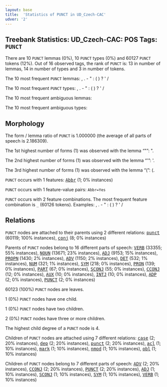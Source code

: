 ```yaml
---
layout: base
title:  'Statistics of PUNCT in UD_Czech-CAC'
udver: '2'
---
```


## Treebank Statistics: UD_Czech-CAC: POS Tags: `PUNCT`

There are 10 `PUNCT` lemmas (0%), 10 `PUNCT` types (0%) and 60127 `PUNCT` tokens (12%).
Out of 16 observed tags, the rank of `PUNCT` is: 13 in number of lemmas, 14 in number of types and 3 in number of tokens.

The 10 most frequent `PUNCT` lemmas: , . - " : ( ) ? ' /

The 10 most frequent `PUNCT` types:  , . - " : ( ) ? ' /

The 10 most frequent ambiguous lemmas: 

The 10 most frequent ambiguous types:  



## Morphology

The form / lemma ratio of `PUNCT` is 1.000000 (the average of all parts of speech is 2.186309).

The 1st highest number of forms (1) was observed with the lemma “"”: ".

The 2nd highest number of forms (1) was observed with the lemma “'”: '.

The 3rd highest number of forms (1) was observed with the lemma “(”: (.

`PUNCT` occurs with 1 features: <tt><a href="cs_cac-feat-Abbr.html">Abbr</a></tt> (1; 0% instances)

`PUNCT` occurs with 1 feature-value pairs: `Abbr=Yes`

`PUNCT` occurs with 2 feature combinations.
The most frequent feature combination is `_` (60126 tokens).
Examples: , . - " : ( ) ? ' /


## Relations

`PUNCT` nodes are attached to their parents using 2 different relations: <tt><a href="cs_cac-dep-punct.html">punct</a></tt> (60119; 100% instances), <tt><a href="cs_cac-dep-conj.html">conj</a></tt> (8; 0% instances)

Parents of `PUNCT` nodes belong to 16 different parts of speech: <tt><a href="cs_cac-pos-VERB.html">VERB</a></tt> (33355; 55% instances), <tt><a href="cs_cac-pos-NOUN.html">NOUN</a></tt> (13671; 23% instances), <tt><a href="cs_cac-pos-ADJ.html">ADJ</a></tt> (9153; 15% instances), <tt><a href="cs_cac-pos-PROPN.html">PROPN</a></tt> (1430; 2% instances), <tt><a href="cs_cac-pos-ADV.html">ADV</a></tt> (1150; 2% instances), <tt><a href="cs_cac-pos-DET.html">DET</a></tt> (532; 1% instances), <tt><a href="cs_cac-pos-NUM.html">NUM</a></tt> (321; 1% instances), <tt><a href="cs_cac-pos-SYM.html">SYM</a></tt> (218; 0% instances), <tt><a href="cs_cac-pos-PRON.html">PRON</a></tt> (139; 0% instances), <tt><a href="cs_cac-pos-PART.html">PART</a></tt> (67; 0% instances), <tt><a href="cs_cac-pos-SCONJ.html">SCONJ</a></tt> (55; 0% instances), <tt><a href="cs_cac-pos-CCONJ.html">CCONJ</a></tt> (12; 0% instances), <tt><a href="cs_cac-pos-AUX.html">AUX</a></tt> (10; 0% instances), <tt><a href="cs_cac-pos-INTJ.html">INTJ</a></tt> (10; 0% instances), <tt><a href="cs_cac-pos-ADP.html">ADP</a></tt> (2; 0% instances), <tt><a href="cs_cac-pos-PUNCT.html">PUNCT</a></tt> (2; 0% instances)

60123 (100%) `PUNCT` nodes are leaves.

1 (0%) `PUNCT` nodes have one child.

1 (0%) `PUNCT` nodes have two children.

2 (0%) `PUNCT` nodes have three or more children.

The highest child degree of a `PUNCT` node is 4.

Children of `PUNCT` nodes are attached using 7 different relations: <tt><a href="cs_cac-dep-case.html">case</a></tt> (2; 20% instances), <tt><a href="cs_cac-dep-dep.html">dep</a></tt> (2; 20% instances), <tt><a href="cs_cac-dep-punct.html">punct</a></tt> (2; 20% instances), <tt><a href="cs_cac-dep-acl.html">acl</a></tt> (1; 10% instances), <tt><a href="cs_cac-dep-mark.html">mark</a></tt> (1; 10% instances), <tt><a href="cs_cac-dep-nmod.html">nmod</a></tt> (1; 10% instances), <tt><a href="cs_cac-dep-obl.html">obl</a></tt> (1; 10% instances)

Children of `PUNCT` nodes belong to 7 different parts of speech: <tt><a href="cs_cac-pos-ADV.html">ADV</a></tt> (2; 20% instances), <tt><a href="cs_cac-pos-CCONJ.html">CCONJ</a></tt> (2; 20% instances), <tt><a href="cs_cac-pos-PUNCT.html">PUNCT</a></tt> (2; 20% instances), <tt><a href="cs_cac-pos-ADJ.html">ADJ</a></tt> (1; 10% instances), <tt><a href="cs_cac-pos-SCONJ.html">SCONJ</a></tt> (1; 10% instances), <tt><a href="cs_cac-pos-SYM.html">SYM</a></tt> (1; 10% instances), <tt><a href="cs_cac-pos-VERB.html">VERB</a></tt> (1; 10% instances)


